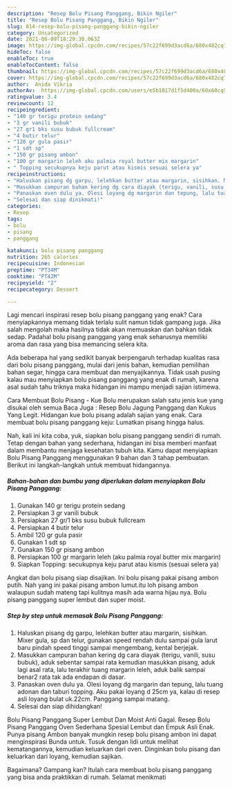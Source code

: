 ```yaml
---
description: "Resep Bolu Pisang Panggang, Bikin Ngiler"
title: "Resep Bolu Pisang Panggang, Bikin Ngiler"
slug: 814-resep-bolu-pisang-panggang-bikin-ngiler
category: Uncategorized
date: 2021-06-09T18:29:30.063Z
image: https://img-global.cpcdn.com/recipes/57c22f699d3acd6a/680x482cq70/bolu-pisang-panggang-foto-resep-utama.jpg
hideToc: false
enableToc: true
enableTocContent: false
thumbnail: https://img-global.cpcdn.com/recipes/57c22f699d3acd6a/680x482cq70/bolu-pisang-panggang-foto-resep-utama.jpg
cover: https://img-global.cpcdn.com/recipes/57c22f699d3acd6a/680x482cq70/bolu-pisang-panggang-foto-resep-utama.jpg
author:  Anida Vikria
authorAv:  https://img-global.cpcdn.com/users/e5b1817d1f5d400a/60x60cq50/avatar.jpg
ratingvalue: 3.4
reviewcount: 12
recipeingredient:
- "140 gr terigu protein sedang"
- "3 gr vanili bubuk"
- "27 gr1 bks susu bubuk fullcream"
- "4 butir telur"
- "120 gr gula pasir"
- "1 sdt sp"
- "150 gr pisang ambon"
- "100 gr margarin leleh aku palmia royal butter mix margarin"
- " Topping secukupnya keju parut atau kismis sesuai selera ya"
recipeinstructions:
- "Haluskan pisang dg garpu, lelehkan butter atau margarin, sisihkan. Mixer gula, sp dan telur, gunakan speed rendah dulu sampai gula larut baru pindah speed tinggi sampai mengembang, kental berjejak."
- "Masukkan campuran bahan kering dg cara diayak (terigu, vanili, susu bubuk), aduk sebentar sampai rata kemudian masukkan pisang, aduk lagi asal rata, lalu terakhir tuang margarin leleh, aduk balik sampai benar2 rata tak ada endapan di dasar."
- "Panaskan oven dulu ya. Olesi loyang dg margarin dan tepung, lalu tuang adonan dan taburi topping. Aku pakai loyang d 25cm ya, kalau di resep asli loyang bulat uk.22cm. Panggang sampai matang."
- "Selesai dan siap dinikmati!"
categories:
- Resep
tags:
- bolu
- pisang
- panggang

katakunci: bolu pisang panggang 
nutrition: 265 calories
recipecuisine: Indonesian
preptime: "PT34M"
cooktime: "PT42M"
recipeyield: "2"
recipecategory: Dessert

---
```



Lagi mencari inspirasi resep bolu pisang panggang yang enak? Cara menyiapkannya memang tidak terlalu sulit namun tidak gampang juga. Jika salah mengolah maka hasilnya tidak akan memuaskan dan bahkan tidak sedap. Padahal bolu pisang panggang yang enak seharusnya memiliki aroma dan rasa yang bisa memancing selera kita.


Ada beberapa hal yang sedikit banyak berpengaruh terhadap kualitas rasa dari bolu pisang panggang, mulai dari jenis bahan, kemudian pemilihan bahan segar, hingga cara membuat dan menyajikannya. Tidak usah pusing kalau mau menyiapkan bolu pisang panggang yang enak di rumah, karena asal sudah tahu triknya maka hidangan ini mampu menjadi sajian istimewa.

Cara Membuat Bolu Pisang - Kue Bolu merupakan salah satu jenis kue yang disukai oleh semua Baca Juga : Resep Bolu Jagung Panggang dan Kukus Yang Legit. Hidangan kue bolu pisang adalah sajian yang enak. Cara membuat bolu pisang panggang keju: Lumatkan pisang hingga halus.


Nah, kali ini kita coba, yuk, siapkan bolu pisang panggang sendiri di rumah. Tetap dengan bahan yang sederhana, hidangan ini bisa memberi manfaat dalam membantu menjaga kesehatan tubuh kita. Kamu dapat menyiapkan Bolu Pisang Panggang menggunakan 9 bahan dan 3 tahap pembuatan. Berikut ini langkah-langkah untuk membuat hidangannya.

<!--inarticleads1-->

##### Bahan-bahan dan bumbu yang diperlukan dalam menyiapkan Bolu Pisang Panggang:

1. Gunakan 140 gr terigu protein sedang
1. Persiapkan 3 gr vanili bubuk
1. Persiapkan 27 gr/1 bks susu bubuk fullcream
1. Persiapkan 4 butir telur
1. Ambil 120 gr gula pasir
1. Gunakan 1 sdt sp
1. Gunakan 150 gr pisang ambon
1. Persiapkan 100 gr margarin leleh (aku palmia royal butter mix margarin)
1. Siapkan  Topping: secukupnya keju parut atau kismis (sesuai selera ya)


Angkat dan bolu pisang siap disajikan. Ini bolu pisang pakai pisang ambon putih. Nah yang ini pakai pisang ambon lumut.itu loh pisang ambon walaupun sudah mateng tapi kulitnya masih ada warna hijau nya. Bolu pisang panggang super lembut dan super moist. 

<!--inarticleads2-->

##### Step by step untuk memasak Bolu Pisang Panggang:

1. Haluskan pisang dg garpu, lelehkan butter atau margarin, sisihkan. Mixer gula, sp dan telur, gunakan speed rendah dulu sampai gula larut baru pindah speed tinggi sampai mengembang, kental berjejak.
1. Masukkan campuran bahan kering dg cara diayak (terigu, vanili, susu bubuk), aduk sebentar sampai rata kemudian masukkan pisang, aduk lagi asal rata, lalu terakhir tuang margarin leleh, aduk balik sampai benar2 rata tak ada endapan di dasar.
1. Panaskan oven dulu ya. Olesi loyang dg margarin dan tepung, lalu tuang adonan dan taburi topping. Aku pakai loyang d 25cm ya, kalau di resep asli loyang bulat uk.22cm. Panggang sampai matang.
1. Selesai dan siap dihidangkan!

Bolu Pisang Panggang Super Lembut Dan Moist Anti Gagal. Resep Bolu Pisang Panggang Oven Sederhana Spesial Lembut dan Empuk Asli Enak. Punya pisang Ambon banyak mungkin resep bolu pisang ambon ini dapat menginspirasi Bunda untuk. Tusuk dengan lidi untuk melihat kematangannya, kemudian keluarkan dari oven. Dinginkan bolu pisang dan keluarkan dari loyang, kemudian sajikan. 

Bagaimana? Gampang kan? Itulah cara membuat bolu pisang panggang yang bisa anda praktikkan di rumah. Selamat menikmati
